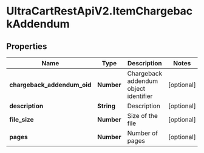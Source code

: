 # UltraCartRestApiV2.ItemChargebackAddendum

## Properties
Name | Type | Description | Notes
------------ | ------------- | ------------- | -------------
**chargeback_addendum_oid** | **Number** | Chargeback addendum object identifier | [optional] 
**description** | **String** | Description | [optional] 
**file_size** | **Number** | Size of the file | [optional] 
**pages** | **Number** | Number of pages | [optional] 


